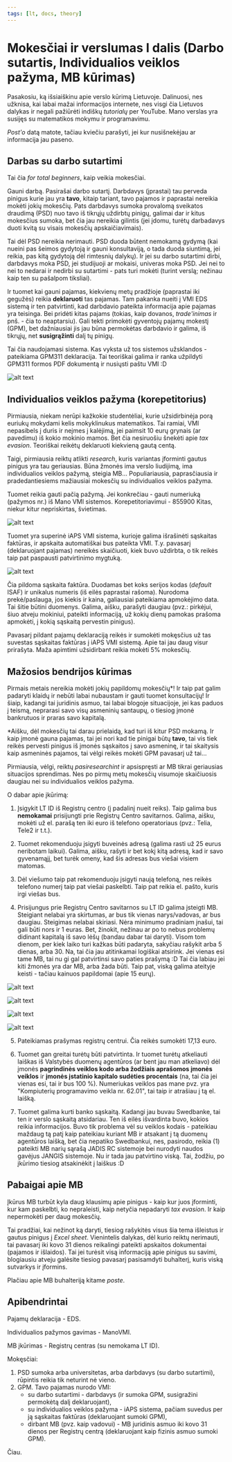 ```yaml
---
tags: [lt, docs, theory]
---
```


# Mokesčiai ir verslumas I dalis (Darbo sutartis, Individualios veiklos pažyma, MB kūrimas)

Pasakosiu, ką išsiaiškinu apie verslo kūrimą Lietuvoje. Dalinuosi, nes užknisa, kai labai mažai informacijos internete, nes visgi čia Lietuvos dalykas ir negali pažiūrėti indiškų _tutorialų_ per YouTube. Mano verslas yra susijęs su matematikos mokymu ir programavimu.

_Post'o_ datą matote, tačiau kviečiu parašyti, jei kur nusišnekėjau ar informacija jau paseno.

## Darbas su darbo sutartimi

Tai čia _for total beginners_, kaip veikia mokesčiai.

Gauni darbą. Pasirašai darbo sutartį. Darbdavys (įprastai) tau perveda pinigus kurie jau yra **tavo**, kitaip tariant, tavo pajamos ir paprastai nereikia mokėti jokių mokesčių. Pats darbdavys sumoka provalomą sveikatos draudimą (PSD) nuo tavo iš tikrųjų uždirbtų pinigų, galimai dar ir kitus mokesčius sumoka, bet čia jau nereikia gilintis (jei įdomu, turėtų darbadavys duoti kvitą su visais mokesčių apskaičiavimais).

Tai dėl PSD nereikia nerimauti. PSD duoda būtent nemokamą gydymą (kai nueini pas šeimos gydytoją ir gauni konsultaviją, o tada duoda siuntimą, jei reikia, pas kitą gydytoją dėl rimtesnių dalykų). Ir jei su darbo sutartimi dirbi, darbdavys moka PSD, jei studijuoji ar mokaisi, univeras moka PSD. Jei nei to nei to nedarai ir nedirbi su sutartimi - pats turi mokėti (turint verslą; nežinau kaip ten su pašalpom tiksliai).

Ir tuomet kai gauni pajamas, kiekvienų metų pradžioje (paprastai iki gegužės) reikia **deklaruoti** tas pajamas. Tam pakanka nueiti į VMI EDS sistemą ir ten patvirtinti, kad darbdavio pateikta informacija apie pajamas yra teisinga. Bei pridėti kitas pajams (tokias, kaip dovanos, _trade'inimas_ ir pnš. - čia to neaptarsiu). Gali tekti primokėti gyventojų pajamų mokestį (GPM), bet dažniausiai jis jau būna permokėtas darbdavio ir galima, iš tikrųjų, net **susigrąžinti** dalį tų pinigų.

Tai čia naudojamasi sistema. Kas vyksta už tos sistemos užsklandos - pateikiama GPM311 deklaracija. Tai teoriškai galima ir ranka užpildyti GPM311 formos PDF dokumentą ir nusiųsti paštu VMI :D

![alt text](image.png)

## Individualios veiklos pažyma (korepetitorius)

Pirmiausia, niekam nerūpi kažkokie studentėliai, kurie užsidirbinėja porą euriukų mokydami kelis mokyklinukus matematikos. Tai ramiai, VMI nepasibels į duris ir neįmes į kalėjimą, jei paimsit 10 eurų grynais (ar pavedimu) iš kokio mokinio mamos. Bet čia nesiruošiu šnekėti apie _tax evasion_. Teoriškai reikėtų deklaruoti kiekvieną gautą centą.

Taigi, pirmiausia reiktų atlikti _research_, kuris variantas įforminti gautus pinigus yra tau geriausias. Būna žmonės ima verslo liudijimą, ima individualios veiklos pažymą, steigia MB... Populiariausia, paprasčiausia ir pradedantiesiems mažiausiai mokesčių su individualios veiklos pažyma.

Tuomet reikia gauti pačią pažymą. Jei konkrečiau - gauti numeriuką (pažymos nr.) iš Mano VMI sistemos. Korepetitoriavimui - 855900 Kitas, niekur kitur nepriskirtas, švietimas.

![alt text](image-1.png)

Tuomet yra superinė iAPS VMI sistema, kurioje galima išrašinėti sąskaitas faktūras, ir apskaita automatiškai bus pateikta VMI. T.y. pavasarį (deklaruojant pajamas) nereikės skaičiuoti, kiek buvo uždirbta, o tik reikės taip pat paspausti patvirtinimo mygtuką.

![alt text](image-3.png)

Čia pildoma sąskaita faktūra. Duodamas bet koks serijos kodas (_default_ ISAF) ir unikalus numeris (iš eilės paprastai rašoma). Nurodoma prekė/paslauga, jos kiekis ir kaina, galiausiai pateikiama apmokėjimo data. Tai šitie būtini duomenys. Galima, aišku, parašyti daugiau (pvz.: pirkėjui, šiuo atveju mokiniui, pateikti informaciją, už kokių dienų pamokas prašoma apmokėti, į kokią sąskaitą pervestin pinigus).

Pavasarį pildant pajamų deklaraciją reikės ir sumokėti mokęsčius už tas suvestas sąskaitas faktūras į iAPS VMI sistemą. Apie tai jau daug visur prirašyta. Maža apimtimi užsidirbant reikia mokėti 5% mokesčių.

## Mažosios bendrijos kūrimas

Pirmais metais nereikia mokėti jokių papildomų mokesčių\*! Ir taip pat galim padaryti klaidų ir nebūti labai nubaustam ir gauti tuomet konsultacijų! Ir šiaip, kadangi tai juridinis asmuo, tai labai blogoje situacijoje, jei kas paduos į teismą, neprarasi savo visų asmeninių santaupų, o tiesiog įmonė bankrutuos ir praras savo kapitalą.

\*Aišku, dėl mokesčių tai darau prielaidą, kad turi iš kitur PSD mokamą. Ir kaip įmonė gauna pajamas, tai jei nori kad tie pinigai būtų **tavo**, tai vis tiek reikės pervesti pinigus iš įmonės sąskaitos į savo asmeninę, ir tai skaitysis kaip asmeninės pajamos, tai vėlgi reikės mokėti GPM pavasarį už tai...

Pirmiausia, vėlgi, reiktų _pasiresearchint_ ir apsispręsti ar MB tikrai geriausias situacijos sprendimas. Nes po pirmų metų mokesčių visumoje skaičiuosis daugiau nei su individualios veiklos pažyma.

O dabar apie įkūrimą:

1. Įsigykit LT ID iš Registrų centro (į padalinį nueit reiks). Taip galima bus **nemokamai** prisijungti prie Registrų Centro savitarnos. Galima, aišku, mokėti už el. parašą ten iki euro iš telefono operatoriaus (pvz.: Telia, Tele2 ir t.t.).

2. Tuomet rekomenduoju įsigyti buveinės adresą (galima rasti už 25 eurus neribotam laikui). Galima, aišku, rašyti ir bet kokį kitą adresą, kad ir savo gyvenamąjį, bet turėk omeny, kad šis adresas bus viešai visiem matomas.

3. Dėl viešumo taip pat rekomenduoju įsigyti naują telefoną, nes reikės telefono numerį taip pat viešai paskelbti. Taip pat reikia el. pašto, kuris irgi viešas bus.

4. Prisijungus prie Registrų Centro savitarnos su LT ID galima įsteigti MB. Steigiant nelabai yra skirtumas, ar bus tik vienas narys/vadovas, ar bus daugiau. Steigimas nelabai skiriasi. Nėra minimumo pradiniam įnašui, tai gali būti nors ir 1 euras. Bet, žinokit, nežinau ar po to nebus problemų didinant kapitalą iš savo lėšų (bandau dabar tai daryti). Visom tom dienom, per kiek laiko turi kažkas būti padaryta, sakyčiau rašykit arba 5 dienas, arba 30. Na, tai čia jau atitinkamai logiškai atsirink. Jei vienas esi tame MB, tai nu gi gal patvirtinsi savo paties prašymą :D Tai čia labiau jei kiti žmonės yra dar MB, arba žada būti. Taip pat, viską galima ateityje keisti - tačiau kainuos papildomai (apie 15 eurų).

![alt text](image-4.png)

![alt text](image-5.png)

![alt text](image-6.png)

![alt text](image-7.png)

5. Pateikiamas prašymas registrų centrui. Čia reikės sumokėti 17,13 euro.

6. Tuomet gan greitai turėtų būti patvirtinta. Ir tuomet turėtų atkeliauti laiškas iš Valstybės duomenų agentūros (ar bent jau man atkeliavo) dėl įmonės **pagrindinės veiklos kodo arba žodžiais aprašomos įmonės veiklos** ir **įmonės įstatinio kapitalo sudėties procentais** (na, tai čia jei vienas esi, tai ir bus 100 %). Numeriukas veiklos pas mane pvz. yra "Kompiuterių programavimo veikla nr. 62.01", tai taip ir atrašiau į tą el. laišką.

7. Tuomet galima kurti banko sąskaitą. Kadangi jau buvau Swedbanke, tai ten ir verslo sąskaitą atsidariau. Ten iš eilės išvardinta buvo, kokios reikia informacijos. Buvo tik problema vėl su veiklos kodais - pateikiau maždaug tą patį kaip pateikiau kuriant MB ir atsakant į tą duomenų agentūros laišką, bet čia nepatiko Swedbankui, nes, pasirodo, reikia (1) pateikti MB narių sąrašą JADIS RC sistemoje bei nurodyti naudos gavėjus JANGIS sistemoje. Nu ir tada jau patvirtino viską. Tai, žodžiu, po įkūrimo tiesiog atsakinėkit į laiškus :D

## Pabaigai apie MB

Įkūrus MB turbūt kyla daug klausimų apie pinigus - kaip kur juos įforminti, kur kam paskelbti, ko nepraleisti, kaip netyčia nepadaryti _tax evasion_. Ir kaip nepermokėti per daug mokesčių.

Tai pradžiai, kai nežinot ką daryti, tiesiog rašykitės visus šia tema išleistus ir gautus pinigus į _Excel sheet_. Vienintelis dalykas, dėl kurio reiktų nerimauti, tai pavasarį iki kovo 31 dienos reikalingi pateikti apskaitos dokumentai (pajamos ir išlaidos). Tai jei turėsit visą informaciją apie pinigus su savimi, blogiausiu atveju galėsite tiesiog pavasarį pasisamdyti buhalterį, kuris viską sutvarkys ir įformins.

Plačiau apie MB buhalteriją kitame _poste_.

## Apibendrintai

Pajamų deklaracija - EDS.

Individualios pažymos gavimas - ManoVMI.

MB įkūrimas - Registrų centras (su nemokama LT ID).

Mokęsčiai:

1. PSD sumoka arba universitetas, arba darbdavys (su darbo sutartimi), rūpintis reikia tik neturint nė vieno.
2. GPM. Tavo pajamas nurodo VMI:
   - su darbo sutartimi - darbdavys (ir sumoka GPM, susigražini permokėtą dalį deklaruojant),
   - su individualios veiklos pažyma - iAPS sistema, pačiam suvedus per ją sąskaitas faktūras (deklaruojant sumoki GPM),
   - dirbant MB (pvz. kaip vadovui) - MB juridinis asmuo iki kovo 31 dienos per Registrų centrą (deklaruojant kaip fizinis asmuo sumoki GPM).

Čiau.
